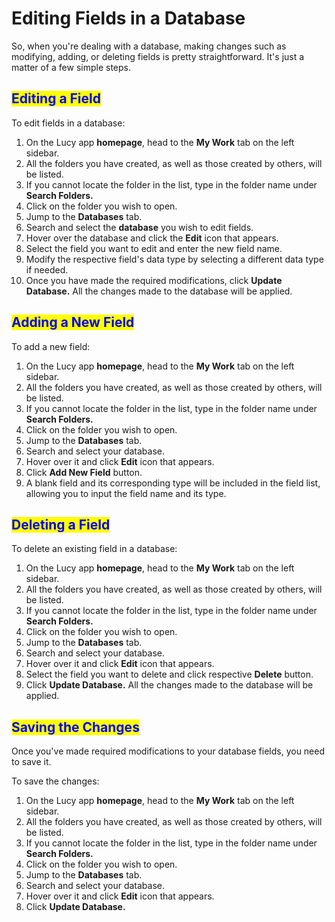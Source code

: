 # Editing Fields in a Database

So, when you're dealing with a database, making changes such as modifying, adding, or deleting fields is pretty straightforward. It's just a matter of a few simple steps.

## <mark style="color:blue;">Editing a Field</mark>

To edit fields in a database:

1. On the Lucy app **homepage**, head to the **My Work** tab on the left sidebar.
2. All the folders you have created, as well as those created by others, will be listed.
3. If you cannot locate the folder in the list, type in the folder name under **Search Folders.**
4. Click on the folder you wish to open.
5. Jump to the **Databases** tab.
6. Search and select the **database** you wish to edit fields.
7. Hover over the database and click the **Edit** icon that appears.
8. Select the field you want to edit and enter the new field name.
9. Modify the respective field's data type by selecting a different data type if needed.
10. Once you have made the required modifications, click **Update Database.** All the changes made to the database will be applied.

## <mark style="color:blue;">Adding a New Field</mark>

To add a new field:

1. On the Lucy app **homepage**, head to the **My Work** tab on the left sidebar.
2. &#x20;All the folders you have created, as well as those created by others, will be listed.
3. If you cannot locate the folder in the list, type in the folder name under **Search Folders.**
4. Click on the folder you wish to open.
5. Jump to the **Databases** tab.
6. Search and select your database.
7. Hover over it and click **Edit** icon that appears.
8. Click **Add New Field** button.
9. A blank field and its corresponding type will be included in the field list, allowing you to input the field name and its type.

## <mark style="color:blue;">Deleting a Field</mark>

To delete an existing field in a database:

1. On the Lucy app **homepage**, head to the **My Work** tab on the left sidebar.
2. All the folders you have created, as well as those created by others, will be listed.
3. If you cannot locate the folder in the list, type in the folder name under **Search Folders.**
4. Click on the folder you wish to open.
5. Jump to the **Databases** tab.
6. Search and select your database.
7. Hover over it and click **Edit** icon that appears.
8. Select the field you want to delete and click respective **Delete** button.
9. Click **Update Database.** All the changes made to the database will be applied.

## &#x20;<mark style="color:blue;">Saving the Changes</mark>

Once you've made required modifications to your database fields, you need to save it.

To save the changes:

1. On the Lucy app **homepage**, head to the **My Work** tab on the left sidebar.
2. All the folders you have created, as well as those created by others, will be listed.&#x20;
3. If you cannot locate the folder in the list, type in the folder name under **Search Folders.**&#x20;
4. Click on the folder you wish to open.
5. Jump to the **Databases** tab.
6. Search and select your database.
7. Hover over it and click **Edit** icon that appears.
8. Click **Update Database.**&#x20;
